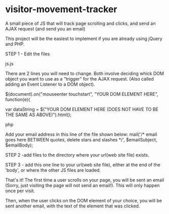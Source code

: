 # visitor-movement-tracker
A small piece of JS that will track page scrolling and clicks, and send an AJAX request (and send you an email)

This project will be the easiest to implement if you are already using jQuery and PHP. 

STEP 1 - Edit the files

js.js

 There are 2 lines you will need to change. 
 Both involve deciding whick DOM object you want to use as a "trigger" for the AJAX request. (Also called adding an Event 
  Listener to a DOM object).
  
 $(document).on("mouseenter touchstart", "YOUR DOM ELEMENT HERE", function(e){
	
 var dataString = $("YOUR DOM ELEMENT HERE (DOES NOT HAVE TO BE THE SAME AS ABOVE)").html();   
   

php

 Add your email address in this line of the file shown below: 
 mail('/* email goes here BETWEEN quotes, delete stars and slashes */', $emailSubject, $emailBody);

STEP 2 -add files to the directory where your url(web site file) exists.

STEP 3 - add this one line to your url(web site file), either at the end of the 'body', or where the other JS files are loaded. 

  <script src="js/js.js"></script>

That's it! 
The first time a user scrolls on your page, you will be sent an email (Sorry, just visiting the page will not send an email!). This will only happen once per visit. 

Then, when the user clicks on the DOM element of your choice, you will be sent another email, with the text of the element that was clicked. 






 
 
